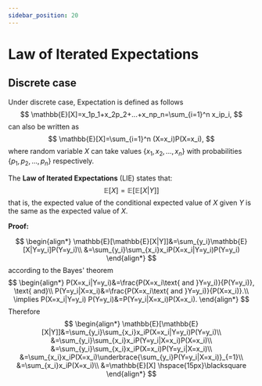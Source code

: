 ```yaml
---
sidebar_position: 20
---
```

# Law of Iterated Expectations

## Discrete case

Under discrete case, Expectation is defined as follows
$$
\mathbb{E}[X]=x_1p_1+x_2p_2+...+x_np_n=\sum_{i=1}^n x_ip_i,
$$
can also be written as
$$
\mathbb{E}[X]=\sum_{i=1}^n (X=x_i)P(X=x_i),
$$
where random variable $X$ can take values $\{x_1,x_2,...,x_n\}$ with probabilities $\{p_1,p_2,...,p_n\}$ respectively.  

The **Law of Iterated Expectations** (LIE) states that:
$$
\mathbb{E}[X]=\mathbb{E}[\mathbb{E}[X|Y]]
$$
that is,  the expected value of the conditional expected value of $X$ given $Y$ is the same as the expected value of $X$.

**Proof:**

$$
\begin{align*}
    \mathbb{E}[\mathbb{E}[X|Y]]&=\sum_{y_i}\mathbb{E}[X|Y=y_i]P(Y=y_i)\\
    &=\sum_{y_i}\sum_{x_i}x_iP(X=x_i|Y=y_i)P(Y=y_i)
\end{align*}
$$
according to the Bayes' theorem
$$
\begin{align*}
  P(X=x_i|Y=y_i)&=\frac{P(X=x_i\text{ and }Y=y_i)}{P(Y=y_i)}, \text{ and}\\
  P(Y=y_i|X=x_i)&=\frac{P(X=x_i\text{ and }Y=y_i)}{P(X=x_i)}.\\
  \implies P(X=x_i|Y=y_i) P(Y=y_i)&=P(Y=y_i|X=x_i)P(X=x_i).
\end{align*}
$$
Therefore
$$
\begin{align*}
    \mathbb{E}[\mathbb{E}[X|Y]]&=\sum_{y_i}\sum_{x_i}x_iP(X=x_i|Y=y_i)P(Y=y_i)\\
    &=\sum_{y_i}\sum_{x_i}x_iP(Y=y_i|X=x_i)P(X=x_i)\\
    &=\sum_{y_i}\sum_{x_i}x_iP(X=x_i)P(Y=y_i|X=x_i)\\
    &=\sum_{x_i}x_iP(X=x_i)\underbrace{\sum_{y_i}P(Y=y_i|X=x_i)}_{=1}\\
    &=\sum_{x_i}x_iP(X=x_i)\\
    &=\mathbb{E}[X] \hspace{15px}\blacksquare
\end{align*}
$$